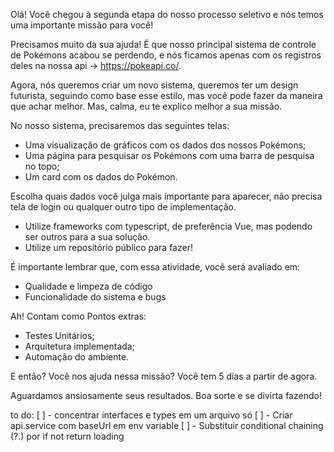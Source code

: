 Olá! Você chegou à segunda etapa do nosso processo seletivo e nós temos uma importante missão para você!


Precisamos muito da sua ajuda! É que nosso principal sistema de controle de Pokémons acabou se perdendo, e nós ficamos apenas com os registros deles na nossa api -> https://pokeapi.co/.


Agora, nós queremos criar um novo sistema, queremos ter um design futurista, seguindo como base esse estilo, mas você pode fazer da maneira que achar melhor. Mas, calma, eu te explico melhor a sua missão.


No nosso sistema, precisaremos das seguintes telas:


- Uma visualização de gráficos com os dados dos nossos Pokémons;
- Uma página para pesquisar os Pokémons com uma barra de pesquisa no topo;
- Um card com os dados do Pokémon.


Escolha quais dados você julga mais importante para aparecer, não precisa tela de login ou qualquer outro tipo de implementação.


- Utilize frameworks com typescript, de preferência Vue, mas podendo ser outros para a sua solução.
- Utilize um repositório público para fazer!


É importante lembrar que, com essa atividade, você será avaliado em:


- Qualidade e limpeza de código
- Funcionalidade do sistema e bugs


Ah! Contam como Pontos extras:


- Testes Unitários;
- Arquitetura implementada;
- Automação do ambiente.


E então? Você nos ajuda nessa missão? Você tem 5 dias a partir de agora.


Aguardamos ansiosamente seus resultados. Boa sorte e se divirta fazendo!

to do: 
[ ] - concentrar interfaces e types em um arquivo só
[ ] - Criar api.service com baseUrl em env variable
[ ] - Substituir conditional chaining (?.) por if not return loading